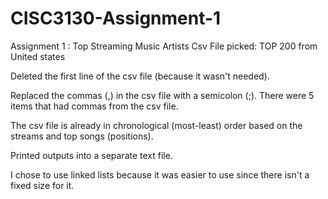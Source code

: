 # CISC3130-Assignment-1
Assignment 1 : Top Streaming Music Artists
Csv File picked: TOP 200 from United states 

Deleted the first line of the csv file (because it wasn't needed).

Replaced the commas (,) in the csv file with a semicolon (;). There were 5 items that had commas from the csv file.

The csv file is already in chronological (most-least) order based on the streams and top songs (positions).

Printed outputs into a separate text file.

I chose to use linked lists because it was easier to use since there isn't a fixed size for it.
